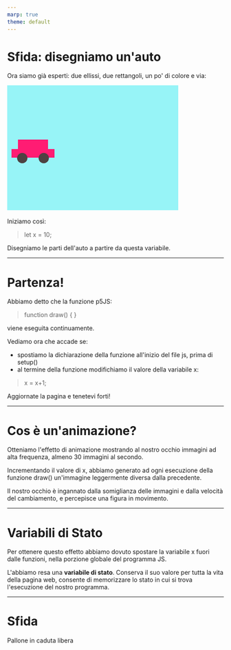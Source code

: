 ```yaml
---
marp: true
theme: default
---
```


# Sfida: disegniamo un'auto

Ora siamo già esperti: due ellissi, due rettangoli, un po' di colore e via:

![h:200px](img/auto.png)

Iniziamo così:

> let x = 10;

Disegniamo le parti dell'auto a partire da questa variabile.

---

# Partenza!

Abbiamo detto che la funzione p5JS:

> function draw() { }

viene eseguita continuamente.

Vediamo ora che accade se:
- spostiamo la dichiarazione della funzione all'inizio del file js, prima di setup()
- al termine della funzione modifichiamo il valore della variabile x:
> x = x+1;

Aggiornate la pagina e tenetevi forti!

--- 

# Cos è un'animazione?

Otteniamo l'effetto di animazione mostrando al nostro occhio immagini ad alta frequenza, almeno 30 immagini al secondo.

Incrementando il valore di x, abbiamo generato ad ogni esecuzione della funzione draw() un'immagine leggermente diversa dalla precedente.

Il nostro occhio è ingannato dalla somiglianza delle immagini e dalla velocità del cambiamento, e percepisce una figura in movimento.

--- 

# Variabili di Stato

Per ottenere questo effetto abbiamo dovuto spostare la variabile x fuori dalle funzioni, nella porzione globale del programma JS.

L'abbiamo resa una **variabile di stato**. Conserva il suo valore per tutta la vita della pagina web, consente di memorizzare lo stato in cui si trova l'esecuzione del nostro programma.

---

# Sfida

Pallone in caduta libera

